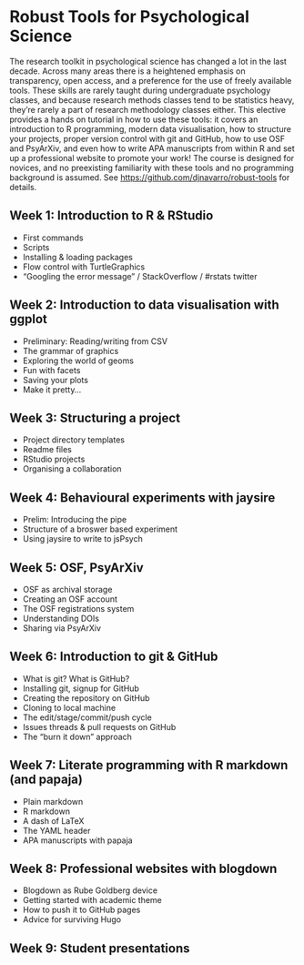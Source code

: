 
<!-- README.md is generated from README.Rmd. Please edit that file -->

<!-- badges: start -->

<!-- badges: end -->

# Robust Tools for Psychological Science

The research toolkit in psychological science has changed a lot in the
last decade. Across many areas there is a heightened emphasis on
transparency, open access, and a preference for the use of freely
available tools. These skills are rarely taught during undergraduate
psychology classes, and because research methods classes tend to be
statistics heavy, they’re rarely a part of research methodology classes
either. This elective provides a hands on tutorial in how to use these
tools: it covers an introduction to R programming, modern data
visualisation, how to structure your projects, proper version control
with git and GitHub, how to use OSF and PsyArXiv, and even how to write
APA manuscripts from within R and set up a professional website to
promote your work\! The course is designed for novices, and no
preexisting familiarity with these tools and no programming background
is assumed. See <https://github.com/djnavarro/robust-tools> for details.

## Week 1: Introduction to R & RStudio

  - First commands
  - Scripts
  - Installing & loading packages
  - Flow control with TurtleGraphics
  - “Googling the error message” / StackOverflow / \#rstats twitter

## Week 2: Introduction to data visualisation with ggplot

  - Preliminary: Reading/writing from CSV
  - The grammar of graphics
  - Exploring the world of geoms
  - Fun with facets
  - Saving your plots
  - Make it pretty…

## Week 3: Structuring a project

  - Project directory templates
  - Readme files
  - RStudio projects
  - Organising a collaboration

## Week 4: Behavioural experiments with jaysire

  - Prelim: Introducing the pipe
  - Structure of a broswer based experiment
  - Using jaysire to write to jsPsych

## Week 5: OSF, PsyArXiv

  - OSF as archival storage
  - Creating an OSF account
  - The OSF registrations system
  - Understanding DOIs
  - Sharing via PsyArXiv

## Week 6: Introduction to git & GitHub

  - What is git? What is GitHub?
  - Installing git, signup for GitHub
  - Creating the repository on GitHub
  - Cloning to local machine
  - The edit/stage/commit/push cycle
  - Issues threads & pull requests on GitHub
  - The “burn it down” approach

## Week 7: Literate programming with R markdown (and papaja)

  - Plain markdown
  - R markdown
  - A dash of LaTeX
  - The YAML header
  - APA manuscripts with papaja

## Week 8: Professional websites with blogdown

  - Blogdown as Rube Goldberg device
  - Getting started with academic theme
  - How to push it to GitHub pages
  - Advice for surviving Hugo

## Week 9: Student presentations
